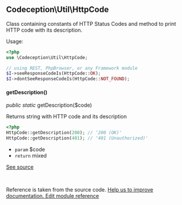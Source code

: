 
## Codeception\Util\HttpCode



Class containing constants of HTTP Status Codes
and method to print HTTP code with its description.

Usage:

```php
<?php
use \Codeception\Util\HttpCode;

// using REST, PhpBrowser, or any Framework module
$I->seeResponseCodeIs(HttpCode::OK);
$I->dontSeeResponseCodeIs(HttpCode::NOT_FOUND);
```




#### getDescription()

 *public static* getDescription($code) 

Returns string with HTTP code and its description

```php
<?php
HttpCode::getDescription(200); // '200 (OK)'
HttpCode::getDescription(401); // '401 (Unauthorized)'
```

 * `param` $code
 * `return` mixed

[See source](https://github.com/Codeception/Codeception/blob/3.1/src/Codeception/Util/HttpCode.php#L155)

<p>&nbsp;</p><div class="alert alert-warning">Reference is taken from the source code. <a href="https://github.com/Codeception/Codeception/blob/3.1/src//Codeception/Util/HttpCode.php">Help us to improve documentation. Edit module reference</a></div>
